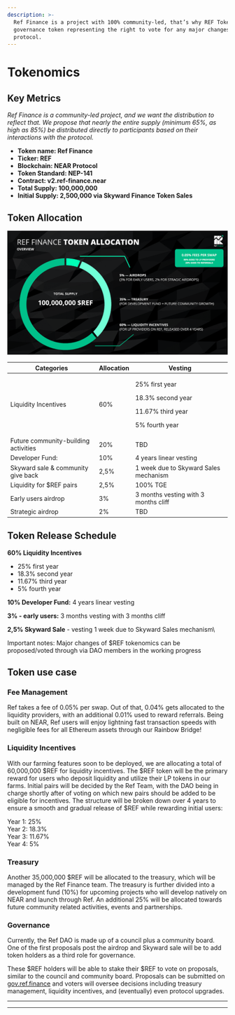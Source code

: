 ```yaml
---
description: >-
  Ref Finance is a project with 100% community-led, that’s why REF Token is a
  governance token representing the right to vote for any major changes of the
  protocol.
---
```


# Tokenomics

## **Key Metrics**

_Ref Finance is a community-led project, and we want the distribution to reflect that. We propose that nearly the entire supply (minimum 65%, as high as 85%) be distributed directly to participants based on their interactions with the protocol._

* **Token name: Ref Finance**
* **Ticker: REF**
* **Blockchain: NEAR Protocol**
* **Token Standard: NEP-141**
* **Contract: v2.ref-finance.near**
* **Total Supply: 100,000,000**
* **Initial Supply: 2,500,000 via Skyward Finance Token Sales**

## **Token Allocation**

![](<.gitbook/assets/image (1).png>)

| **Categories**                       | **Allocation** | **Vesting**                                                                                |
| ------------------------------------ | -------------- | ------------------------------------------------------------------------------------------ |
| Liquidity Incentives                 | 60%            | <p>25% first year</p><p>18.3% second year</p><p>11.67% third year</p><p>5% fourth year</p> |
| Future community-building activities | 20%            | TBD                                                                                        |
| Developer Fund:                      | 10%            | 4 years linear vesting                                                                     |
| Skyward sale & community give back   | 2,5%           | 1 week due to Skyward Sales mechanism                                                      |
| Liquidity for $REF pairs             | 2,5%           | 100% TGE                                                                                   |
| Early users airdrop                  | 3%             | 3 months vesting with 3 months cliff                                                       |
| Strategic airdrop                    | 2%             | TBD                                                                                        |

## **Token Release Schedule**

**60% Liquidity Incentives**

* 25% first year
* 18.3% second year
* 11.67% third year
* 5% fourth year

**10% Developer Fund:** 4 years linear vesting

**3% - early users:** 3 months vesting with 3 months cliff

**2,5% Skyward Sale** - vesting 1 week due to Skyward Sales mechanism\


Important notes: Major changes of $REF tokenomics can be proposed/voted through via DAO members in the working progress

## **Token use case**

### **Fee Management**

Ref takes a fee of 0.05% per swap. Out of that, 0.04% gets allocated to the liquidity providers, with an additional 0.01% used to reward referrals. Being built on NEAR, Ref users will enjoy lightning fast transaction speeds with negligible fees for all Ethereum assets through our Rainbow Bridge!

### **Liquidity Incentives**

With our farming features soon to be deployed, we are allocating a total of 60,000,000 $REF for liquidity incentives. The $REF token will be the primary reward for users who deposit liquidity and utilize their LP tokens in our farms. Initial pairs will be decided by the Ref Team, with the DAO being in charge shortly after of voting on which new pairs should be added to be eligible for incentives. The structure will be broken down over 4 years to ensure a smooth and gradual release of $REF while rewarding initial users:

Year 1: 25%\
Year 2: 18.3%\
Year 3: 11.67%\
Year 4: 5%

### **Treasury**

Another 35,000,000 $REF will be allocated to the treasury, which will be managed by the Ref Finance team. The treasury is further divided into a development fund (10%) for upcoming projects who will develop natively on NEAR and launch through Ref. An additional 25% will be allocated towards future community related activities, events and partnerships.

### **Governance**

Currently, the Ref DAO is made up of a council plus a community board. One of the first proposals post the airdrop and Skyward sale will be to add token holders as a third role for governance.

These $REF holders will be able to stake their $REF to vote on proposals, similar to the council and community board. Proposals can be submitted on [gov.ref.finance](https://gov.ref.finance) and voters will oversee decisions including treasury management, liquidity incentives, and (eventually) even protocol upgrades.

****

****
